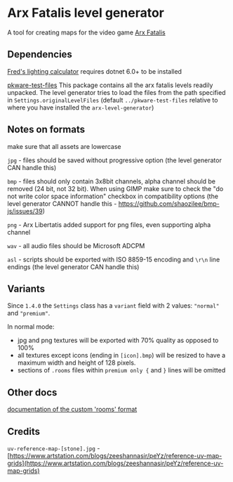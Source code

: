 # Arx Fatalis level generator

A tool for creating maps for the video game [Arx Fatalis](https://en.wikipedia.org/wiki/Arx_Fatalis)

## Dependencies

[Fred's lighting calculator](https://github.com/fredlllll/ArxLibertatisLightingCalculator)
requires dotnet 6.0+ to be installed

[pkware-test-files](https://github.com/arx-tools/pkware-test-files)
This package contains all the arx fatalis levels readily unpacked. The level generator tries to load the
files from the path specified in `Settings.originalLevelFiles` (default `../pkware-test-files`
relative to where you have installed the `arx-level-generator`)

## Notes on formats

make sure that all assets are lowercase

`jpg` - files should be saved without progressive option (the level generator CAN handle this)

`bmp` - files should only contain 3x8bit channels, alpha channel should be removed (24 bit, not
32 bit). When using GIMP make sure to check the "do not write color space information" checkbox in
compatibility options (the level generator CANNOT handle this - https://github.com/shaozilee/bmp-js/issues/39)

`png` - Arx Libertatis added support for png files, even supporting alpha channel

`wav` - all audio files should be Microsoft ADCPM

`asl` - scripts should be exported with ISO 8859-15 encoding and `\r\n` line endings (the level
generator CAN handle this)

## Variants

Since `1.4.0` the `Settings` class has a `variant` field with 2 values: `"normal"` and `"premium"`.

In normal mode:

- jpg and png textures will be exported with 70% quality as opposed to 100%
- all textures except icons (ending in `[icon].bmp`) will be resized to have a maximum width and height of 128 pixels.
- sections of `.rooms` files within `premium only {` and `}` lines will be omitted

## Other docs

[documentation of the custom 'rooms' format](docs/rooms.md)

## Credits

`uv-reference-map-[stone].jpg` - [https://www.artstation.com/blogs/zeeshannasir/peYz/reference-uv-map-grids](https://www.artstation.com/blogs/zeeshannasir/peYz/reference-uv-map-grids)
